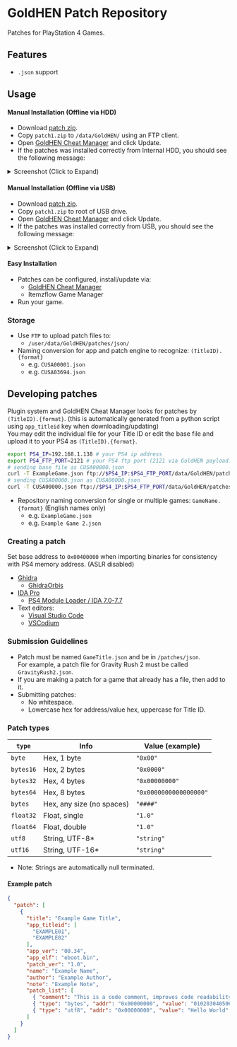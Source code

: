 # GoldHEN Patch Repository
Patches for PlayStation 4 Games.

## Features
* `.json` support

## Usage

#### Manual Installation (Offline via HDD)
- Download [patch zip](https://github.com/GoldHEN/GoldHEN_Patch_Repository/raw/gh-pages/patch1.zip).
- Copy `patch1.zip` to `/data/GoldHEN/` using an FTP client.
- Open [GoldHEN Cheat Manager](https://github.com/GoldHEN/GoldHEN_Cheat_Manager/releases/latest) and click Update.
- If the patches was installed correctly from Internal HDD, you should see the following message:

<details>
<summary>Screenshot (Click to Expand)</summary>

![](https://user-images.githubusercontent.com/37698908/204118853-8b34d4d5-e213-44a3-95a4-9462d419f2d2.png)

</details>

#### Manual Installation (Offline via USB)

- Download [patch zip](https://github.com/GoldHEN/GoldHEN_Patch_Repository/raw/gh-pages/patch1.zip).
- Copy `patch1.zip` to root of USB drive.
- Open [GoldHEN Cheat Manager](https://github.com/GoldHEN/GoldHEN_Cheat_Manager/releases/latest) and click Update.
- If the patches was installed correctly from USB, you should see the following message:

<details>
<summary>Screenshot (Click to Expand)</summary>

![](https://user-images.githubusercontent.com/37698908/204118861-ae3fa9c1-a429-4bf9-a357-55a8e7e3df77.png)

</details>

#### Easy Installation
- Patches can be configured, install/update via:
  - [GoldHEN Cheat Manager](https://github.com/GoldHEN/GoldHEN_Cheat_Manager/releases/latest)
  - Itemzflow Game Manager
- Run your game.

### Storage
* Use `FTP` to upload patch files to:
  * `/user/data/GoldHEN/patches/json/`
* Naming conversion for app and patch engine to recognize: `(TitleID).{format}`
  * e.g. `CUSA00001.json`
  * e.g. `CUSA03694.json`

## Developing patches

Plugin system and GoldHEN Cheat Manager looks for patches by `(TitleID).{format}`. (this is automatically generated from a python script using `app_titleid` key when downloading/updating)
<br>You may edit the individual file for your Title ID or edit the base file and upload it to your PS4 as `(TitleID).{format}`.

```bash
export PS4_IP=192.168.1.138 # your PS4 ip address
export PS4_FTP_PORT=2121 # your PS4 ftp port (2121 via GoldHEN payload)
# sending base file as CUSA00000.json
curl -T ExampleGame.json ftp://$PS4_IP:$PS4_FTP_PORT/data/GoldHEN/patches/json/CUSA00000.json
# sending CUSA00000.json as CUSA00000.json
curl -T CUSA00000.json ftp://$PS4_IP:$PS4_FTP_PORT/data/GoldHEN/patches/json/CUSA00000.json
```

* Repository naming conversion for single or multiple games: `GameName.{format}` (English names only)
  * e.g. `ExampleGame.json`
  * e.g. `Example Game 2.json`

### Creating a patch

Set base address to `0x00400000` when importing binaries for consistency with PS4 memory address. (ASLR disabled)
* [Ghidra](https://ghidra-sre.org/)
  * [GhidraOrbis](https://github.com/astrelsky/GhidraOrbis/releases/latest)
* [IDA Pro](https://hex-rays.com/ida-pro/)
  * [PS4 Module Loader / IDA 7.0-7.7](https://github.com/SocraticBliss/ps4_module_loader/releases/latest)
* Text editors:
  * [Visual Studio Code](https://code.visualstudio.com/)
  * [VSCodium](https://vscodium.com/)

### Submission Guidelines
* Patch must be named `GameTitle.json` and be in `/patches/json`.
<br>For example, a patch file for Gravity Rush 2 must be called `GravityRush2.json`.
* If you are making a patch for a game that already has a file, then add to it.
* Submitting patches:
  * No whitespace.
  * Lowercase hex for address/value hex, uppercase for Title ID.

### Patch types

| `type`    | Info                      | Value (example)        |
|-----------|---------------------------|------------------------|
| `byte`    | Hex, 1 byte               | `"0x00"`               |
| `bytes16` | Hex, 2 bytes              | `"0x0000"`             |
| `bytes32` | Hex, 4 bytes              | `"0x00000000"`         |
| `bytes64` | Hex, 8 bytes              | `"0x0000000000000000"` |
| `bytes`   | Hex, any size (no spaces) | `"####"`               |
| `float32` | Float, single             | `"1.0"`                |
| `float64` | Float, double             | `"1.0"`                |
| `utf8`    | String, UTF-8*            | `"string"`             |
| `utf16`   | String, UTF-16*           | `"string"`             |

* Note: Strings are automatically null terminated.

#### Example patch

```json
{
  "patch": [
    {
      "title": "Example Game Title",
      "app_titleid": [
        "EXAMPLE01",
        "EXAMPLE02"
      ],
      "app_ver": "00.34",
      "app_elf": "eboot.bin",
      "patch_ver": "1.0",
      "name": "Example Name",
      "author": "Example Author",
      "note": "Example Note",
      "patch_list": [
        { "comment": "This is a code comment, improves code readability." },
        { "type": "bytes", "addr": "0x00000000", "value": "0102030405060708", "comment": "Code comment at end of line is also supported." },
        { "type": "utf8", "addr": "0x00000000", "value": "Hello World" }
      ]
    }
  ]
}
```
